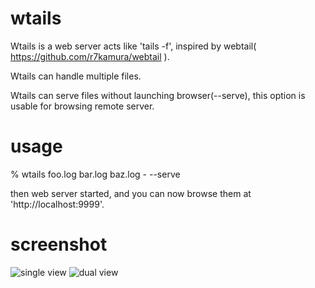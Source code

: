 wtails
======

Wtails is a web server acts like 'tails -f', inspired by webtail( https://github.com/r7kamura/webtail ).

Wtails can handle multiple files.

Wtails can serve files without launching browser(--serve), this option is usable for browsing remote server.

usage
=====

  % wtails foo.log bar.log baz.log - --serve

  then web server started, and you can now browse them at 'http://localhost:9999'.

screenshot
==========

  ![single view](https://raw.github.com/jonigata/wtails/master/doc/img/single_view.png)
  ![dual view](https://raw.github.com/jonigata/wtails/master/doc/img/dual_view.png)
